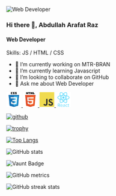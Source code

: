 ![Web Developer](https://scontent.fjsr17-1.fna.fbcdn.net/v/t39.30808-6/426586882_122121230216174280_4504123120393349343_n.jpg?_nc_cat=105&ccb=1-7&_nc_sid=5f2048&_nc_ohc=sa3P3IC8Tc8Q7kNvgGGwEVX&_nc_ht=scontent.fjsr17-1.fna&oh=00_AfAc84x8UofR0X5SZhXPXbHECmF8MwplqCBVTokRbJ1VHg&oe=663FC605)

### Hi there 👋, Abdullah Arafat Raz
#### Web Developer


Skills: JS / HTML / CSS

- 🔭 I’m currently working on MTR-BRAN 
- 🌱 I’m currently learning Javascript 
- 👯 I’m looking to collaborate on GitHub 
- 💬 Ask me about Web Developer 

<p align="left"> <a href="https://www.w3schools.com/css/" target="_blank" rel="noreferrer"> <img src="https://raw.githubusercontent.com/devicons/devicon/master/icons/css3/css3-original-wordmark.svg" alt="css3" width="40" height="40"/> </a> <a href="https://www.w3.org/html/" target="_blank" rel="noreferrer"> <img src="https://raw.githubusercontent.com/devicons/devicon/master/icons/html5/html5-original-wordmark.svg" alt="html5" width="40" height="40"/> </a> <a href="https://developer.mozilla.org/en-US/docs/Web/JavaScript" target="_blank" rel="noreferrer"> <img src="https://raw.githubusercontent.com/devicons/devicon/master/icons/javascript/javascript-original.svg" alt="javascript" width="40" height="40"/> </a> <a href="https://reactjs.org/" target="_blank" rel="noreferrer"> <img src="https://raw.githubusercontent.com/devicons/devicon/master/icons/react/react-original-wordmark.svg" alt="react" width="40" height="40"/> </a> </p>


[<img src='https://cdn.jsdelivr.net/npm/simple-icons@3.0.1/icons/github.svg' alt='github' height='40'>](https://github.com/MTR-BRAND)  


[![trophy](https://github-profile-trophy.vercel.app/?username=MTR-BRAND)](https://github.com/ryo-ma/github-profile-trophy)

[![Top Langs](https://github-readme-stats.vercel.app/api/top-langs/?username=MTR-BRAND)](https://github.com/anuraghazra/github-readme-stats)

![GitHub stats](https://github-readme-stats.vercel.app/api?username=MTR-BRAND&show_icons=true&count_private=true)  

![Vaunt Badge](https://api.vaunt.dev/v1/github/entities/MTR-BRAND/contributions?format=svg&private=true)  

![GitHub metrics](https://metrics.lecoq.io/MTR-BRAND)  

![GitHub streak stats](https://streak-stats.demolab.com/?user=MTR-BRAND)  

